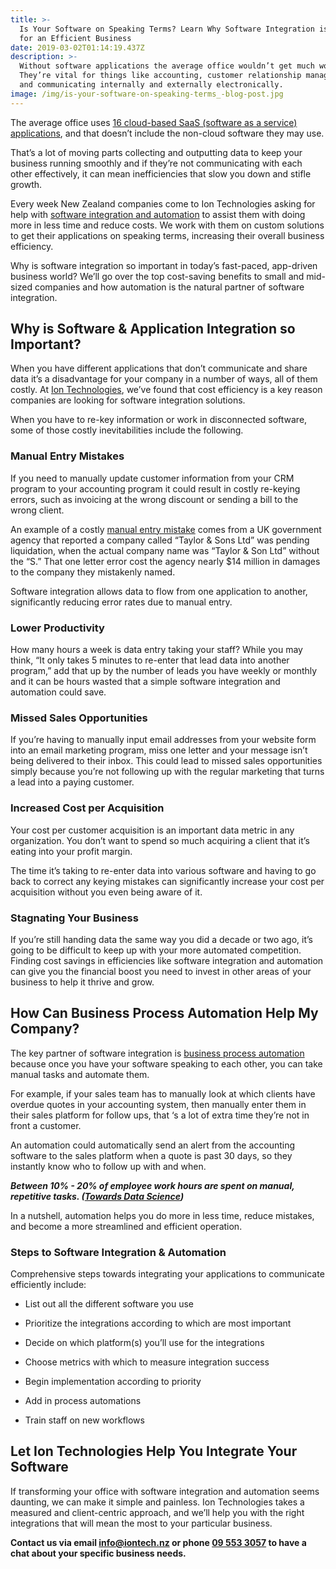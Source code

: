 ```yaml
---
title: >-
  Is Your Software on Speaking Terms? Learn Why Software Integration is a Must
  for an Efficient Business
date: 2019-03-02T01:14:19.437Z
description: >-
  Without software applications the average office wouldn’t get much work done.
  They’re vital for things like accounting, customer relationship management,
  and communicating internally and externally electronically.
image: /img/is-your-software-on-speaking-terms_-blog-post.jpg
---
```

The average office uses <a href="https://www.bettercloud.com/monitor/state-of-the-saas-powered-workplace-report/">16 cloud-based SaaS (software as a service) applications</a>, and that doesn’t include the non-cloud software they may use.

That’s a lot of moving parts collecting and outputting data to keep your business running smoothly and if they’re not communicating with each other effectively, it can mean inefficiencies that slow you down and stifle growth.

Every week New Zealand companies come to Ion Technologies asking for help with <a href="https://www.iontech.nz/">software integration and automation</a> to assist them with doing more in less time and reduce costs. We work with them on custom solutions to get their applications on speaking terms, increasing their overall business efficiency.

Why is software integration so important in today’s fast-paced, app-driven business world? We’ll go over the top cost-saving benefits to small and mid-sized companies and how automation is the natural partner of software integration.

## Why is Software &amp; Application Integration so Important?

When you have different applications that don’t communicate and share data it’s a disadvantage for your company in a number of ways, all of them costly. At <a href="https://www.iontech.nz/about-us/">Ion Technologies</a>, we’ve found that cost efficiency is a key reason companies are looking for software integration solutions.


When you have to re-key information or work in disconnected software, some of those costly inevitabilities include the following.

### Manual Entry Mistakes

If you need to manually update customer information from your CRM program to your accounting program it could result in costly re-keying errors, such as invoicing at the wrong discount or sending a bill to the wrong client.



An example of a costly <a href="https://www.six-degrees.com/the-high-cost-of-small-mistakes-the-most-expensive-typos-of-all-time/">manual entry mistake</a> comes from a UK government agency that reported a company called “Taylor &amp; Sons Ltd” was pending liquidation, when the actual company name was “Taylor &amp; Son Ltd” without the “S.” That one letter error cost the agency nearly $14 million in damages to the company they mistakenly named.



Software integration allows data to flow from one application to another, significantly reducing error rates due to manual entry.

### Lower Productivity

How many hours a week is data entry taking your staff? While you may think, “It only takes 5 minutes to re-enter that lead data into another program,” add that up by the number of leads you have weekly or monthly and it can be hours wasted that a simple software integration and automation could save.

### Missed Sales Opportunities

If you’re having to manually input email addresses from your website form into an email marketing program, miss one letter and your message isn’t being delivered to their inbox. This could lead to missed sales opportunities simply because you’re not following up with the regular marketing that turns a lead into a paying customer.

### Increased Cost per Acquisition

Your cost per customer acquisition is an important data metric in any organization. You don’t want to spend so much acquiring a client that it’s eating into your profit margin.



The time it’s taking to re-enter data into various software and having to go back to correct any keying mistakes can significantly increase your cost per acquisition without you even being aware of it.

### Stagnating Your Business

If you’re still handing data the same way you did a decade or two ago, it’s going to be difficult to keep up with your more automated competition. Finding cost savings in efficiencies like software integration and automation can give you the financial boost you need to invest in other areas of your business to help it thrive and grow.

## How Can Business Process Automation Help My Company?

The key partner of software integration is <a href="https://www.iontech.nz/blog/2019-01-03-why-automate-your-business-processes-real-world-examples-of-the-benefits/">business process automation</a> because once you have your software speaking to each other, you can take manual tasks and automate them.



For example, if your sales team has to manually look at which clients have overdue quotes in your accounting system, then manually enter them in their sales platform for follow ups, that ‘s a lot of extra time they’re not in front a customer.



An automation could automatically send an alert from the accounting software to the sales platform when a quote is past 30 days, so they instantly know who to follow up with and when.



<strong><em>Between 10% - 20% of employee work hours are spent on manual, repetitive tasks. (<a href="https://towardsdatascience.com/all-the-robotic-process-automation-rpa-stats-you-need-to-know-bcec22eaaad9">Towards Data Science</a>)</em></strong>



In a nutshell, automation helps you do more in less time, reduce mistakes, and become a more streamlined and efficient operation.

### Steps to Software Integration &amp; Automation

Comprehensive steps towards integrating your applications to communicate efficiently include:



- List out all the different software you use

- Prioritize the integrations according to which are most important

- Decide on which platform(s) you’ll use for the integrations

- Choose metrics with which to measure integration success

- Begin implementation according to priority

- Add in process automations

- Train staff on new workflows

## Let Ion Technologies Help You Integrate Your Software

If transforming your office with software integration and automation seems daunting, we can make it simple and painless. Ion Technologies takes a measured and client-centric approach, and we’ll help you with the right integrations that will mean the most to your particular business.



<strong>Contact us via email [info@iontech.nz](mailto:info@iontech.nz) or phone [09 553 3057](tel:095533057) to have a chat about your specific business needs.</strong>

